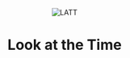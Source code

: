 <p align="center">
    <img alt="LATT" src="./latt.png">
</p>
<h1 align="center">Look at the Time</h1>